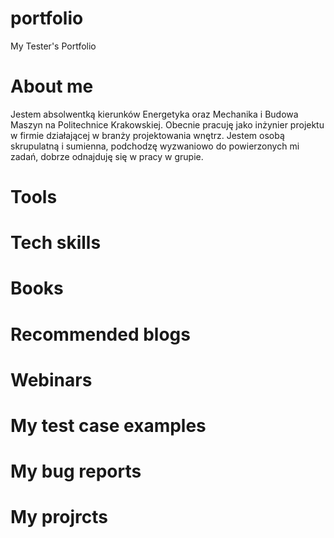 # portfolio
My Tester's Portfolio

# About me
Jestem absolwentką kierunków Energetyka oraz Mechanika i Budowa Maszyn na Politechnice Krakowskiej. Obecnie pracuję jako inżynier projektu w firmie działającej w branży projektowania wnętrz. Jestem osobą skrupulatną i sumienna, podchodzę wyzwaniowo do powierzonych mi zadań, dobrze odnajduję się w pracy w grupie. 

# Tools


# Tech skills


# Books


# Recommended blogs


# Webinars


# My test case examples


# My bug reports


# My projrcts
